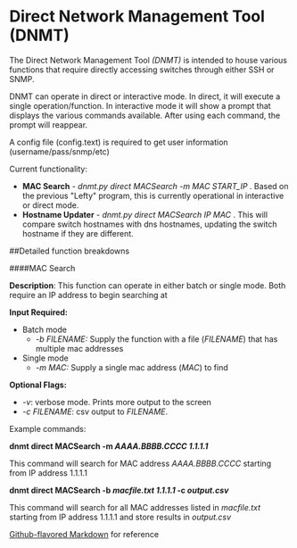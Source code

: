 # Direct Network Management Tool (DNMT)

The Direct Network Management Tool *(DNMT)* is intended to house various functions that
require directly accessing switches through either SSH or SNMP.

DNMT can operate in direct or interactive mode. In direct, it will execute a 
single operation/function. In interactive mode it will show a prompt that displays
the various commands available. After using each command, the prompt will reappear.
 
 A config file (config.text) is required to get user information (username/pass/snmp/etc)

Current functionality:

* **MAC Search** - *dnmt.py direct MACSearch  -m MAC START_IP* . Based on the previous "Lefty" program,
 this is currently operational
in interactive or direct mode.
* **Hostname Updater** - *dnmt.py direct MACSearch IP MAC* . This will compare switch hostnames
with dns hostnames, updating the switch hostname if they are different.


##Detailed function breakdowns

####MAC Search

**Description**: This function can operate in either batch or single mode. Both require
an IP address to begin searching at

**Input Required:** 
* Batch mode
    * *-b FILENAME:* Supply the function with a file (*FILENAME*) that has multiple mac addresses    
* Single mode     
    * *-m MAC:* Supply a single mac address (*MAC*) to find 
    
**Optional Flags:**
* *-v*: verbose mode. Prints more output to the screen
* *-c FILENAME*: csv output to *FILENAME*. 
    
Example commands:

**dnmt direct MACSearch -m *AAAA.BBBB.CCCC* *1.1.1.1***

This command will search for MAC address *AAAA.BBBB.CCCC* starting from IP address 1.1.1.1

**dnmt direct MACSearch -b *macfile.txt* *1.1.1.1* -c *output.csv***

This command will search for all MAC addresses listed in *macfile.txt* 
 starting from IP address 1.1.1.1 and store results in *output.csv*





[Github-flavored Markdown](https://guides.github.com/features/mastering-markdown/)
 for reference